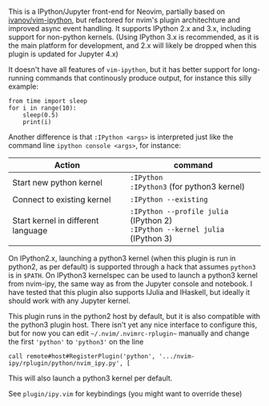 This is a IPython/Jupyter front-end for Neovim, partially based on [ivanov/vim-ipython](https://github.com/ivanov/vim-ipython), but refactored for nvim's plugin architechture and improved async event handling. It supports IPython 2.x and 3.x, including support for non-python kernels. (Using IPython 3.x is recommended, as it is the main platform for development, and 2.x will likely be dropped when this plugin is updated for Jupyter 4.x)

It doesn't have all features of `vim-ipython`, but it has better support for long-running commands that continously produce output, for instance this silly example:

    from time import sleep
    for i in range(10):
        sleep(0.5)
        print(i)

Another difference is that `:IPython <args>` is interpreted just like the command line `ipython console <args>`, for instance:

Action                  | command
----------------------- | -------
Start new python kernel |  `:IPython` <br> `:IPython3` (for python3 kernel)
Connect to existing kernel | `:IPython --existing`
Start kernel in different language | `:IPython --profile julia` (IPython 2) <br> `:IPython --kernel julia` (IPython 3)

On IPython2.x, launching a python3 kernel (when this plugin is run in python2, as per default) is supported through a hack that assumes `python3` is in `$PATH`. On IPython3 kernelspec can be used to launch a python3 kernel from nvim-ipy, the same way as from the Jupyter console and notebook. I have tested that this plugin also supports IJulia and IHaskell, but ideally it should work with any Jupyter kernel.

This plugin runs in the python2 host by default, but it is also compatible with the python3 plugin host. There isn't yet any nice interface to configure this, but for now you can edit `~/.nvim/.nvimrc-rplugin~` manually and change the first `'python'` to `'python3'` on the line

`call remote#host#RegisterPlugin('python', '.../nvim-ipy/rplugin/python/nvim_ipy.py', [`

This will also launch a python3 kernel per default.

See `plugin/ipy.vim` for keybindings (you might want to override these)
